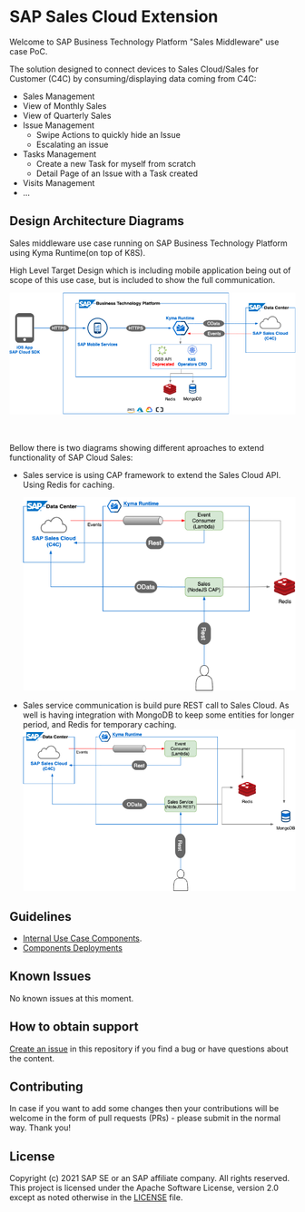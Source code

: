 # SAP Sales Cloud Extension
Welcome to SAP Business Technology Platform "Sales Middleware" use case PoC.

The solution designed to connect devices to Sales Cloud/Sales for Customer (C4C) by consuming/displaying
data coming from C4C:
* Sales Management
* View of Monthly Sales
* View of Quarterly Sales
* Issue Management
    * Swipe Actions to quickly hide an Issue
    * Escalating an issue
* Tasks Management
    * Create a new Task for myself from scratch
    * Detail Page of an Issue with a Task created
* Visits Management
* ...


## Design Architecture Diagrams
Sales middleware use case running on SAP Business Technology Platform using Kyma Runtime(on top of K8S).

High Level Target Design which is including mobile application being out of scope of this use case,
but is included to show the full communication.

![](images/HL-SalesMiddleware-UseCase.png)

<br/><br/>
Bellow there is two diagrams showing different aproaches to extend functionality of SAP Cloud Sales:

- Sales service is using CAP framework to extend the Sales Cloud API.
  Using Redis for caching.
  
  ![](images/SalesMiddleware-CAP-UseCase.png)
  
- Sales service communication is build pure REST call to Sales Cloud.
  As well is having integration with MongoDB to keep some entities for longer period,
  and Redis for temporary caching.
  ![](images/SalesMiddleware-Rest-UseCase.png)

## Guidelines

* [Internal Use Case Components](./services).
* [Components Deployments](./deployment)

## Known Issues
No known issues at this moment.

## How to obtain support

[Create an issue](https://github.com/SAP-samples/cloud-extension-sales-middleware/issues) in this repository if you find a bug or have questions about the content.

## Contributing
In case if you want to add some changes then your contributions will be welcome in the form of pull requests (PRs) - 
please submit in the normal way. Thank you!

## License
Copyright (c) 2021 SAP SE or an SAP affiliate company. All rights reserved. This project is licensed under the Apache Software License, version 2.0 except as noted otherwise in the [LICENSE](LICENSES/Apache-2.0.txt) file.
